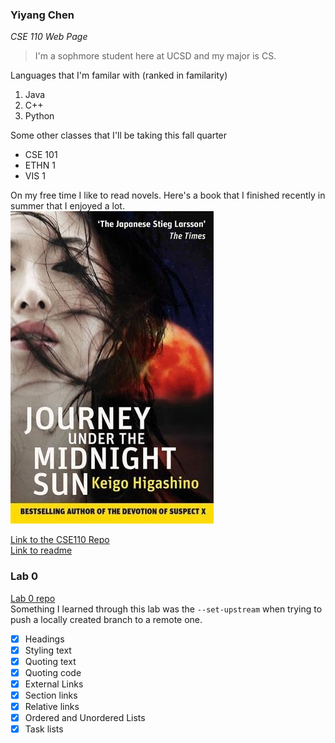 ### Yiyang Chen ###
*CSE 110 Web Page*  
>I'm a sophmore student here at UCSD and my major is CS.  

Languages that I'm familar with (ranked in familarity)  
1. Java
2. C++
3. Python

Some other classes that I'll be taking this fall quarter  
- CSE 101
- ETHN 1
- VIS 1  

On my free time I like to read novels. Here's a book that I finished recently in summer that I enjoyed a lot.  
![book](screenshots/bookimg.jpg)  

[Link to the CSE110 Repo](https://github.com/yic076/CSE110-GitHub-Pages-project)  
[Link to readme](README.md)

### Lab 0 ### 
[Lab 0 repo](https://github.com/yic076/CSE110-GitHub-Pages-project/tree/VS-add-read-me)  
Something I learned through this lab was the `--set-upstream` when trying to push a locally created branch to a remote one. 


- [x] Headings  
- [x] Styling text
- [X] Quoting text
- [x] Quoting code
- [x] External Links
- [x] Section links
- [x] Relative links 
- [X] Ordered and Unordered Lists
- [X] Task lists 
